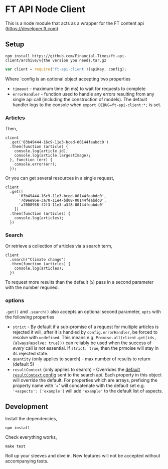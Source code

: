 # FT API Node Client

This is a node module that acts as a wrapper for the FT content api (<https://developer.ft.com>).



## Setup

```shell
npm install https://github.com/Financial-Times/ft-api-client/archive/v{the version you need}.tar.gz
```

```javascript
var client = require('ft-api-client')(apiKey, config);
```

Where `config is an optional object accepting two properties

- `timeout` - maximum time (in ms) to wait for requests to complete
- `errorHandler` - function used to handle any errors resulting from any single api call (including the construction of models). The default handler logs to the console when `export DEBUG=ft-api-client:*;` is set.


### Articles

Then,

    client
      .get('03b49444-16c9-11e3-bced-00144feabdc0')
      .then(function (article) {
        console.log(article.id);
        console.log(article.largestImage);
      }, function (err) {
        console.error(err);
      });

Or you can get several resources in a single request,

    client
      .get([
          '03b49444-16c9-11e3-bced-00144feabdc0',
          '7d9ee96e-3a70-11e4-bd08-00144feabdc0',
          'a7008958-f2f3-11e3-a3f8-00144feabdc0'
        ])
      .then(function (articles) {
        console.log(articles);
      })



### Search 

Or retrieve a collection of articles via a search term,

    client
      .search("Climate change")
      .then(function (articles) {
        console.log(articles);
      })

To request more results than the default (`5`) pass in a second parameter with the number required.

### options

`.get()` and `.search()` also accepts an optional second parameter, `opts` with the following properties

 - `strict` - By default if a sub-promise of a request for multiple articles is rejected it will, after it is handled by `config.errorHandler`, be forced to resolve with `undefined`. This means e.g. `Promise.all(client.get(ids, {alwaysResolve: true}))` can reliably be used when the success of *every* call is not essential. If `strict: true`, then the prmoise will stay in its rejected state. 
 - `quantity` (only applies to search) - max number of results to return (default 5)
 - `resultContext` (only applies to search) - Overrides the [default `resultContext` config](https://github.com/Financial-Times/ft-api-client/blob/v3/lib/v1/search.js#L4) sent to the search api. Each property in this object will override the default. For properties which are arrays, prefixing the property name with '+' will concatenate with the default set e.g. `'+aspects': ['example']` will add `'example'` to the default list of aspects. 

## Development

Install the dependencies,

    npm install

Check everything works,

    make test

Roll up your sleeves and dive in. New features will not be accepted without accompanying tests.